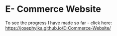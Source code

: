 # E- Commerce Website 

To see the progress I have made so far - click here: https://josephyika.github.io/E-Commerce-Website/


